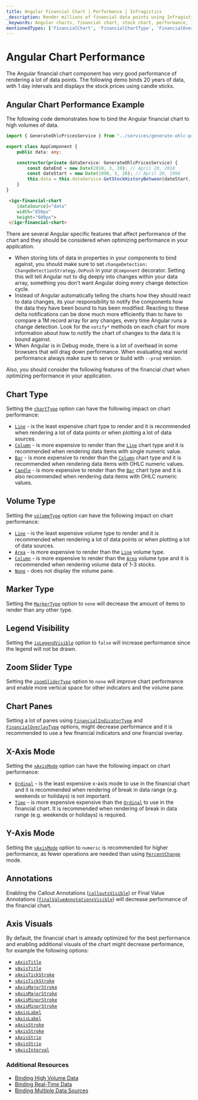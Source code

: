 ```yaml
---
title: Angular Financial Chart | Performance | Infragistics
_description: Render millions of financial data points using Infragistics' Angular financial chart control at super fast speed. Check out the Ignite UI for Angular graph's high performance!
_keywords: Angular charts, financial chart, stock chart, performance, Ignite UI for Angular, Infragistics, data binding
mentionedTypes: ['FinancialChart', 'FinancialChartType', 'FinancialOverlayType', 'FinancialChartVolumeType', 'MarkerType', 'FinancialChartXAxisMode', 'FinancialChartZoomSliderType', 'FinancialChartYAxisMode', 'DomainChart' ]
---
```


# Angular Chart Performance

The Angular financial chart component has very good performance of rendering a lot of data points. The following demo binds 20 years of data, with 1 day intervals and displays the stock prices using candle sticks.

## Angular Chart Performance Example

<code-view style="height: 500px" 
           data-demos-base-url="{environment:dvDemosBaseUrl}" 
           iframe-src="{environment:dvDemosBaseUrl}/charts/financial-chart-performance" 
           alt="Angular Chart Performance Example" 
           github-src="charts/financial-chart/performance">
</code-view>

<div class="divider--half"></div>

The following code demonstrates how to bind the Angular financial chart to high volumes of data.

```ts
import { GenerateOhlcPricesService } from "../services/generate-ohlc-prices.service";

export class AppComponent {
    public data: any;

    constructor(private dataService: GenerateOhlcPricesService) {
        const dateEnd = new Date(2018, 3, 20); // April 20, 2018
        const dateStart = new Date(1998, 3, 20); // April 20, 1998
        this.data = this.dataService.GetStockHistoryBetween(dateStart, dateEnd);
    }
}
```

```html
 <igx-financial-chart
    [dataSource]="data"
    width="850px"
    height="600px">
 </igx-financial-chart>
```

There are several Angular specific features that affect performance of the chart and they should be considered when optimizing performance in your application.

-   When storing lots of data in properties in your components to bind against, you should make sure to set `changeDetection: ChangeDetectionStrategy.OnPush` in your `@Component` decorator. Setting this will tell Angular not to dig deeply into changes within your data array, something you don't want Angular doing every change detection cycle.
-   Instead of Angular automatically telling the charts how they should react to data changes, its your responsibility to notify the components how the data they have been bound to has been modified. Reacting to these delta notifications can be done much more efficiently than to have to compare a 1M record array for any changes, every time Angular runs a change detection. Look for the `notify*` methods on each chart for more information about how to notify the chart of changes to the data it is bound against.
-   When Angular is in Debug mode, there is a lot of overhead in some browsers that will drag down performance. When evaluating real world performance always make sure to serve or build with `--prod` version.

<!-- -->

Also, you should consider the following features of the financial chart when optimizing performance in your application.

## Chart Type

Setting the [`chartType`]({environment:dvApiBaseUrl}/products/ignite-ui-angular/api/docs/typescript/latest/classes/igxfinancialchartcomponent.html#charttype) option can have the following impact on chart performance:

-   [`Line`]({environment:dvApiBaseUrl}/products/ignite-ui-angular/api/docs/typescript/latest/enums/financialcharttype.html#line) - is the least expensive chart type to render and it is recommended when rendering a lot of data points or when plotting a lot of data sources.
-   [`Column`]({environment:dvApiBaseUrl}/products/ignite-ui-angular/api/docs/typescript/latest/enums/financialcharttype.html#column) - is more expensive to render than the [`Line`]({environment:dvApiBaseUrl}/products/ignite-ui-angular/api/docs/typescript/latest/enums/financialcharttype.html#line) chart type and it is recommended when rendering data items with single numeric value.
-   [`Bar`]({environment:dvApiBaseUrl}/products/ignite-ui-angular/api/docs/typescript/latest/enums/financialcharttype.html#bar) - is more expensive to render than the [`Column`]({environment:dvApiBaseUrl}/products/ignite-ui-angular/api/docs/typescript/latest/enums/financialcharttype.html#column) chart type and it is recommended when rendering data items with OHLC  numeric values.
-   [`Candle`]({environment:dvApiBaseUrl}/products/ignite-ui-angular/api/docs/typescript/latest/enums/financialcharttype.html#candle) - is more expensive to render than the [`Bar`]({environment:dvApiBaseUrl}/products/ignite-ui-angular/api/docs/typescript/latest/enums/financialcharttype.html#bar) chart type and it is also recommended when rendering data items with OHLC  numeric values.

## Volume Type

Setting the [`volumeType`]({environment:dvApiBaseUrl}/products/ignite-ui-angular/api/docs/typescript/latest/classes/igxfinancialchartcomponent.html#volumetype) option can have the following impact on chart performance:

-   [`Line`]({environment:dvApiBaseUrl}/products/ignite-ui-angular/api/docs/typescript/latest/enums/financialcharttype.html#line) - is the least expensive volume type to render and it is recommended when rendering a lot of data points or when plotting a lot of data sources.
-   [`Area`]({environment:dvApiBaseUrl}/products/ignite-ui-angular/api/docs/typescript/latest/enums/financialchartvolumetype.html#area) - is more expensive to render than the [`Line`]({environment:dvApiBaseUrl}/products/ignite-ui-angular/api/docs/typescript/latest/enums/financialcharttype.html#line) volume type.
-   [`Column`]({environment:dvApiBaseUrl}/products/ignite-ui-angular/api/docs/typescript/latest/enums/financialcharttype.html#column) - is more expensive to render than the [`Area`]({environment:dvApiBaseUrl}/products/ignite-ui-angular/api/docs/typescript/latest/enums/financialchartvolumetype.html#area) volume type and it is recommended when rendering volume data of 1-3 stocks.
-   [`None`]({environment:dvApiBaseUrl}/products/ignite-ui-angular/api/docs/typescript/latest/enums/financialchartvolumetype.html#none) - does not display the volume pane.

## Marker Type

Setting the [`MarkerType`]({environment:dvApiBaseUrl}/products/ignite-ui-angular/api/docs/typescript/latest/enums/markertype.html) option to `none` will decrease the amount of items to render than any other type.

## Legend Visibility

Setting the [`isLegendVisible`]({environment:dvApiBaseUrl}/products/ignite-ui-angular/api/docs/typescript/latest/classes/igxfinancialchartcomponent.html#islegendvisible) option to `false` will increase performance since the legend will not be drawn.

## Zoom Slider Type

Setting the [`zoomSliderType`]({environment:dvApiBaseUrl}/products/ignite-ui-angular/api/docs/typescript/latest/classes/igxfinancialchartcomponent.html#zoomslidertype) option to `none` will improve chart performance and enable more vertical space for other indicators and the volume pane.

## Chart Panes

Setting a lot of panes using [`FinancialIndicatorType`]({environment:dvApiBaseUrl}/products/ignite-ui-angular/api/docs/typescript/latest/enums/financialindicatortype.html) and [`FinancialOverlayType`]({environment:dvApiBaseUrl}/products/ignite-ui-angular/api/docs/typescript/latest/enums/financialoverlaytype.html) options, might decrease performance and it is recommended to use a few financial indicators and one financial overlay.

## X-Axis Mode

Setting the [`xAxisMode`]({environment:dvApiBaseUrl}/products/ignite-ui-angular/api/docs/typescript/latest/classes/igxfinancialchartcomponent.html#xaxismode) option can have the following impact on chart performance:

-   [`Ordinal`]({environment:dvApiBaseUrl}/products/ignite-ui-angular/api/docs/typescript/latest/enums/financialchartxaxismode.html#ordinal) - is the least expensive x-axis mode to use in the financial chart and it is recommended when rendering of break in data range (e.g. weekends or holidays) is not important.
-   [`Time`]({environment:dvApiBaseUrl}/products/ignite-ui-angular/api/docs/typescript/latest/enums/financialchartxaxismode.html#time) - is more expensive expensive than the [`Ordinal`]({environment:dvApiBaseUrl}/products/ignite-ui-angular/api/docs/typescript/latest/enums/financialchartxaxismode.html#ordinal) to use in the financial chart. It is recommended when rendering of break in data range (e.g. weekends or holidays) is  required.

## Y-Axis Mode

Setting the [`yAxisMode`]({environment:dvApiBaseUrl}/products/ignite-ui-angular/api/docs/typescript/latest/classes/igxfinancialchartcomponent.html#yaxismode) option to `numeric` is recommended for higher performance, as fewer operations are needed than using [`PercentChange`]({environment:dvApiBaseUrl}/products/ignite-ui-angular/api/docs/typescript/latest/enums/financialchartyaxismode.html#percentchange) mode.

## Annotations

Enabling the Callout Annotations ([`calloutsVisible`]({environment:dvApiBaseUrl}/products/ignite-ui-angular/api/docs/typescript/latest/classes/igxdomainchartcomponent.html#calloutsvisible)) or Final Value Annotations ([`finalValueAnnotationsVisible`]({environment:dvApiBaseUrl}/products/ignite-ui-angular/api/docs/typescript/latest/classes/igxdomainchartcomponent.html#finalvalueannotationsvisible)) will decrease performance of the financial chart.

## Axis Visuals

By default, the financial chart is already optimized for the best performance and enabling additional visuals of the chart might decrease performance, for example the following options:

-   [`xAxisTitle`]({environment:dvApiBaseUrl}/products/ignite-ui-angular/api/docs/typescript/latest/classes/igxxychartcomponent.html#xaxistitle)
-   [`yAxisTitle`]({environment:dvApiBaseUrl}/products/ignite-ui-angular/api/docs/typescript/latest/classes/igxxychartcomponent.html#yaxistitle)
-   [`xAxisTickStroke`]({environment:dvApiBaseUrl}/products/ignite-ui-angular/api/docs/typescript/latest/classes/igxxychartcomponent.html#xaxistickstroke)
-   [`yAxisTickStroke`]({environment:dvApiBaseUrl}/products/ignite-ui-angular/api/docs/typescript/latest/classes/igxxychartcomponent.html#yaxistickstroke)
-   [`xAxisMajorStroke`]({environment:dvApiBaseUrl}/products/ignite-ui-angular/api/docs/typescript/latest/classes/igxxychartcomponent.html#xaxismajorstroke)
-   [`yAxisMajorStroke`]({environment:dvApiBaseUrl}/products/ignite-ui-angular/api/docs/typescript/latest/classes/igxxychartcomponent.html#yaxismajorstroke)
-   [`xAxisMinorStroke`]({environment:dvApiBaseUrl}/products/ignite-ui-angular/api/docs/typescript/latest/classes/igxxychartcomponent.html#xaxisminorstroke)
-   [`yAxisMinorStroke`]({environment:dvApiBaseUrl}/products/ignite-ui-angular/api/docs/typescript/latest/classes/igxxychartcomponent.html#yaxisminorstroke)
-   [`xAxisLabel`]({environment:dvApiBaseUrl}/products/ignite-ui-angular/api/docs/typescript/latest/classes/igxxychartcomponent.html#xaxislabel)
-   [`yAxisLabel`]({environment:dvApiBaseUrl}/products/ignite-ui-angular/api/docs/typescript/latest/classes/igxxychartcomponent.html#yaxislabel)
-   [`xAxisStroke`]({environment:dvApiBaseUrl}/products/ignite-ui-angular/api/docs/typescript/latest/classes/igxxychartcomponent.html#xaxisstroke)
-   [`yAxisStroke`]({environment:dvApiBaseUrl}/products/ignite-ui-angular/api/docs/typescript/latest/classes/igxxychartcomponent.html#yaxisstroke)
-   [`xAxisStrip`]({environment:dvApiBaseUrl}/products/ignite-ui-angular/api/docs/typescript/latest/classes/igxxychartcomponent.html#xaxisstrip)
-   [`yAxisStrip`]({environment:dvApiBaseUrl}/products/ignite-ui-angular/api/docs/typescript/latest/classes/igxxychartcomponent.html#yaxisstrip)
-   [`yAxisInterval`]({environment:dvApiBaseUrl}/products/ignite-ui-angular/api/docs/typescript/latest/classes/igxfinancialchartcomponent.html#yaxisinterval)

<div class="divider--half"></div>

### Additional Resources

<div class="divider--half"></div>

-   [Binding High Volume Data](financial-chart-high-volume.md)
-   [Binding Real-Time Data](financial-chart-high-frequency.md)
-   [Binding Multiple Data Sources](financial-chart-multiple-data.md)
